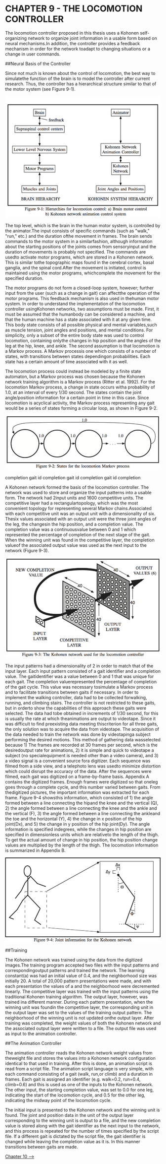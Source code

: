 # CHAPTER 9 - THE LOCOMOTION CONTROLLER

The locomotion controller proposed in this thesis uses a Kohonen self-organizing network to organize joint information in a usable form based on neural mechanisms.In addition, the controller provides a feedback mechanism in order for the network toadapt to changing situations or a change in user commands.

##Neural Basis of the Controller

Since not much is known about the control of locomotion, the best way to simulatethe function of the brain is to model the controller after current research.  Thus, the controller has a hierarchical structure similar to that of the motor system (see Figure 9-1).  

![Figure 9-1](../png/ch09_01.png "Figure 9-1")

The top level, which is the brain in the human motor system, is controlled by the animator.The input consists of specific commands (such as "walk," "run," etc.) and the duration ofthe movement in frames.  The brain sends commands to the motor system in a similarfashion, although information about the starting positions of the joints comes from sensoryinput and the duration of movements is probably not specified.  The commands are usedto activate motor programs, which are stored in a Kohonen network.  This is similar tothe topographic maps found in the cerebral cortex, basal ganglia, and the spinal cord.After the movement is initiated, control is maintained using the motor programs, whichcomplete the movement for the specified duration.

The motor programs do not form a closed-loop system, however; further input from the user (such as a change in gait) can affectthe operation of the motor programs.  This feedback mechanism is also used in thehuman motor system.
In order to understand the implementation of the locomotion controller usingKohonen networks, two assumptions must be made.  First, it must be assumed that the humanbody can be considered a machine, and that the human machine has a state associated with it at any given time.  This body state consists of all possible physical and mental variables,such as muscle tension, joint angles and positions, and mental conditions.  For simplicity, only a subset of the entire body state was used to control locomotion, containing onlythe changes in hip position and the angles of the leg at the hip, knee, and ankle.
The second assumption is that locomotion is a Markov process.  A Markov processis one which consists of a number of states, with transitions between states dependingon probabilities.  Each state has a certain amount of time associated with it as well.  

The locomotion process could instead be modeled by a finite state automaton, but a Markov process was chosen because the Kohonen network training algorithm is a Markov process (Ritter et al. 1992).  For the locomotion Markov process, a change in state occurs witha probability of 1.0, at an interval of every 1/30 second.  The states contain the joint angle/position information for a certain point in time in this case.  Since locomotion is acyclical activity, the Markov process representing any gait would be a series of states forming a circular loop, as shown in Figure 9-2.

![Figure 9-2](../png/ch09_02.png "Figure 9-2")

completion
gait id
completion
gait id
completion
gait id
completion

A Kohonen network formed the basis of the locomotion controller.  The network was used to store and organize the input patterns into a usable form.   The network had 2input units and 1600 competitive units.  The competitive layer had a rectangulartopology, which was the most convenient topology for representing several Markov chains.Associated with each competitive unit was an output unit with a dimensionality of six.  Thesix values associated with an output unit were the three joint angles of the leg, the changesin the hip position, and a completion value.  The completion value was a continuousvalue between 0 and 1 which represented the percentage of completion of the next stage of the gait.  When the winning unit was found in the competitive layer, the completion valueof the associated output value was used as the next input to the network (Figure 9-3).

![Figure 9-3](../png/ch09_03.png "Figure 9-3")

The input patterns had a dimensionality of 2 in order to match that of the input layer. Each input pattern consisted of a gait identifier and a completion value.  The gaitidentifier was a value between 0 and 1 that was unique for each gait.  The completion valuerepresented the percentage of completion of the gait cycle.  This value was necessary tosimulate a Markov process and to facilitate transitions between gaits if necessary.
In order to implement the walking controller, data had to be collected forwalking, running, and climbing stairs.  The controller is not restricted to these gaits, but in orderto show the capabilities of this approach these gaits were selected.  The data had tobe obtained in increments of 1/30 second, for this is usually the rate at which theanimations are output to videotape.  Since it was difficult to find preexisting data meeting thiscriterion for all three gaits, the only solution was to acquire the data from videotape.
The acquisition of the data needed to train the network was done by videotapinga subject performing the desired motions.  This method of gathering data wasselected because 1) The frames are recorded at 30 frames per second, which is the desiredoutput rate for animations, 2) it is simple and quick to videotape a subject (no specialequipment is needed other than a video camera), and 3) a video signal is a convenient source fora digitizer.  Each sequence was filmed from a side view, and a telephoto lens was usedto minimize distortion which could disrupt the accuracy of the data.
After the sequences were filmed, each gait was digitized on a frame-by-frame basis. Appendix A contains the digitized frames.  Enough frames were digitized so that oneleg goes through a complete cycle, and this number varied between gaits.  From thedigitized pictures, the important information was extracted for each frame.  Figure 9-4 showsthis information, which consisted of 1) the angle formed between a line connecting the hipand the knee and the vertical (Q), 2) the angle formed between a line connecting the knee and the ankle and the vertical (F), 3) the angle formed between a line connecting the ankleand the toe and the horizontal (Y), 4) the change in x position of the hip joint(Dx), and 5) the change in y position of the hip joint(Dy).  The angle information is specified indegrees, while the changes in hip position are specified in dimensionless units which are relativeto the length of the thigh.  To get the actual amount of change in hip position, the hip position change values are multiplied by the length of the thigh.  The locomotion information is summarized in Appendix B.

![Figure 9-4](../png/ch09_04.png "Figure 9-4")

##Training

The Kohonen network was trained using the data from the digitized images.The training program accepted two files with the input patterns and correspondingoutput patterns and trained the network.  The learning constant(a) was had an initial value of 0.4, and the neighborhood size was initially 20. A total of 20,000 pattern presentations were made, and with each presentation the values of a and the neighborhood were decremented linearly.  The competitive layer was trained with the input patterns using the traditional Kohonen training algorithm.  The output layer, however, was trained ina different manner.  During each pattern presentation, when the winning unit was foundin the competitive layer, the corresponding unit in the output layer was set to the values of the training output pattern.  The neighborhood of the winning unit is not updated onthe output layer.  After training was completed, the weight values of both the Kohonen network and the associated output layer were written to a file.  The output file was used as input to the animation controller.

##The Animation Controller

The animation controller reads the Kohonen network weight values from theweight file and stores the values into a Kohonen network configuration identical to that used in training.  After this is done, an animation script is read from a script file. The animation script language is very simple, with each command consisting of a gait (walk, run,or climb) and a duration in frames.  Each gait is assigned an identifier (e.g. walk=0.2, run=0.4, climb=0.6) and this is used as one of the inputs to the Kohonen network. The other input, the starting completion value, was set to 0.0 for one leg, indicating the start of the locomotion cycle, and 0.5 for the other leg, indicating the midway point of the locomotion cycle.

The initial input is presented to the Kohonen network and the winning unit is found. The joint and position data in the unit of the output layer corresponding to the winning unit is output to a file, and the new completion value is stored along with the gait identifier as the next input to the network, and this process is repeated for the number of times specified by the script file.  If a different gait is dictated by the script file, the gait identifier is changed while leaving the completion value as it is.  In this manner transitions between gaits are made.

[Chapter 10 -->](./ch10.md "Chapter 10 -->")

